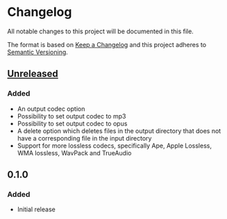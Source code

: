 # Changelog
All notable changes to this project will be documented in this file.

The format is based on [Keep a Changelog](http://keepachangelog.com/en/1.0.0/)
and this project adheres to [Semantic Versioning](http://semver.org/spec/v2.0.0.html).

## [Unreleased]
### Added
- An output codec option
- Possibility to set output codec to mp3
- Possibility to set output codec to opus
- A delete option which deletes files in the output directory that does not have a corresponding file in the input directory
- Support for more lossless codecs, specifically Ape, Apple Lossless, WMA lossless, WavPack and TrueAudio

## 0.1.0
### Added
- Initial release

[Unreleased]: https://github.com/samuelnilsson/lossy-music-mirror/compare/0.1.0...develop
